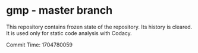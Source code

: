 # gmp - master branch

This repository contains frozen state of the repository.
Its history is cleared. It is used only for static code
analysis with Codacy.

Commit Time: 1704780059